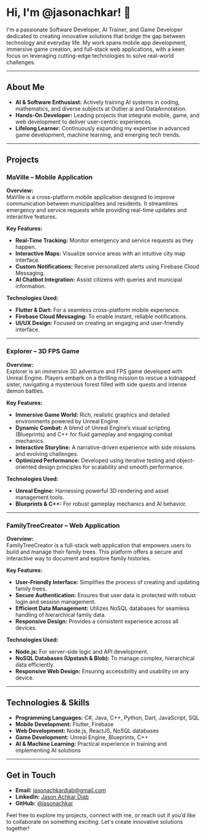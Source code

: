 # Hi, I'm @jasonachkar! 👋

I'm a passionate Software Developer, AI Trainer, and Game Developer dedicated to creating innovative solutions that bridge the gap between technology and everyday life. My work spans mobile app development, immersive game creation, and full-stack web applications, with a keen focus on leveraging cutting-edge technologies to solve real-world challenges.

---

## About Me

- **AI & Software Enthusiast:** Actively training AI systems in coding, mathematics, and diverse subjects at Outlier.ai and DataAnnotation.
- **Hands-On Developer:** Leading projects that integrate mobile, game, and web development to deliver user-centric experiences.
- **Lifelong Learner:** Continuously expanding my expertise in advanced game development, machine learning, and emerging tech trends.

---

## Projects

### MaVille – Mobile Application
**Overview:**  
MaVille is a cross-platform mobile application designed to improve communication between municipalities and residents. It streamlines emergency and service requests while providing real-time updates and interactive features.

**Key Features:**
- **Real-Time Tracking:** Monitor emergency and service requests as they happen.
- **Interactive Maps:** Visualize service areas with an intuitive city map interface.
- **Custom Notifications:** Receive personalized alerts using Firebase Cloud Messaging.
- **AI Chatbot Integration:** Assist citizens with queries and municipal information.

**Technologies Used:**  
- **Flutter & Dart:** For a seamless cross-platform mobile experience.
- **Firebase Cloud Messaging:** To enable instant, reliable notifications.
- **UI/UX Design:** Focused on creating an engaging and user-friendly interface.

---

### Explorer – 3D FPS Game
**Overview:**  
Explorer is an immersive 3D adventure and FPS game developed with Unreal Engine. Players embark on a thrilling mission to rescue a kidnapped sister, navigating a mysterious forest filled with side quests and intense demon battles.

**Key Features:**
- **Immersive Game World:** Rich, realistic graphics and detailed environments powered by Unreal Engine.
- **Dynamic Combat:** A blend of Unreal Engine’s visual scripting (Blueprints) and C++ for fluid gameplay and engaging combat mechanics.
- **Interactive Storyline:** A narrative-driven experience with side missions and evolving challenges.
- **Optimized Performance:** Developed using iterative testing and object-oriented design principles for scalability and smooth performance.

**Technologies Used:**  
- **Unreal Engine:** Harnessing powerful 3D rendering and asset management tools.
- **Blueprints & C++:** For robust gameplay mechanics and AI behavior.

---

### FamilyTreeCreator – Web Application
**Overview:**  
FamilyTreeCreator is a full-stack web application that empowers users to build and manage their family trees. This platform offers a secure and interactive way to document and explore family histories.

**Key Features:**
- **User-Friendly Interface:** Simplifies the process of creating and updating family trees.
- **Secure Authentication:** Ensures that user data is protected with robust login and session management.
- **Efficient Data Management:** Utilizes NoSQL databases for seamless handling of hierarchical family data.
- **Responsive Design:** Provides a consistent experience across all devices.

**Technologies Used:**  
- **Node.js:** For server-side logic and API development.
- **NoSQL Databases (Upstash & Blob):** To manage complex, hierarchical data efficiently.
- **Responsive Web Design:** Ensuring accessibility and usability on any device.

---

## Technologies & Skills

- **Programming Languages:** C#, Java, C++, Python, Dart, JavaScript, SQL
- **Mobile Development:** Flutter, Firebase
- **Web Development:** Node.js, ReactJS, NoSQL databases
- **Game Development:** Unreal Engine, Blueprints, C++
- **AI & Machine Learning:** Practical experience in training and implementing AI solutions

---

## Get in Touch

- **Email:** [jasonachkardiab@gmail.com](mailto:jasonachkardiab@gmail.com)
- **LinkedIn:** [Jason Achkar Diab](http://www.linkedin.com/in/jason-achkar-diab)
- **GitHub:** [@jasonachkar](https://github.com/jasonachkar)

Feel free to explore my projects, connect with me, or reach out if you’d like to collaborate on something exciting. Let's create innovative solutions together!
